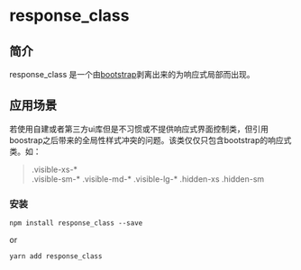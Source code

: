 # response_class

## 简介
response_class 是一个由[bootstrap](https://github.com/twbs/bootstrap)剥离出来的为响应式局部而出现。

## 应用场景
若使用自建或者第三方ui库但是不习惯或不提供响应式界面控制类，但引用boostrap之后带来的全局性样式冲突的问题。该类仅仅只包含bootstrap的响应式类。如：

> .visible-xs-*  
.visible-sm-*
.visible-md-*
.visible-lg-*
.hidden-xs
.hidden-sm

### 安装

```shell
npm install response_class --save
```
or
```shell
yarn add response_class
```


